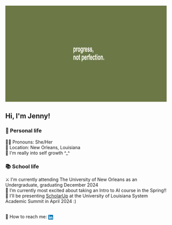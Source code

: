 <p align="center">
  <img width=1080 height=300 src="/images/banner.jpeg" alt="Banner that reads 'progress, not perfection'">
</p>

## Hi, I'm Jenny!
### 🪷 Personal life
:rainbow_flag: Pronouns: She/Her
<br>:round_pushpin: Location: New Orleans, Louisiana
<br>:notebook: I'm really into self growth ^_^
<br>

### :books: School life
:crossed_swords: I'm currently attending The University of New Orleans as an Undergraduate, graduating December 2024
<br>:iphone: I’m currently most excited about taking an Intro to AI course in the Spring!!
<br>:microphone: I'll be presenting [ScholarUp](https://github.com/Jenspi/ScholarUp) at the University of Louisiana System Academic Summit in April 2024 :) 
<br>

<br>:incoming_envelope: How to reach me: <a href="https://www.linkedin.com/in/jenspi/"><img src="/images/LinkedIn.png"
                                                                                         width="15"
                                                                                         height="15"
                                                                                         align="center"></a>
